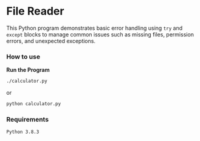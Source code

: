 # File Reader

This Python program demonstrates basic error handling using `try` and `except` blocks to manage common issues such as missing files, permission errors, and unexpected exceptions.

### How to use
 **Run the Program**
```bash
./calculator.py
```
or

```bash
python calculator.py
```

### Requirements

    Python 3.8.3

